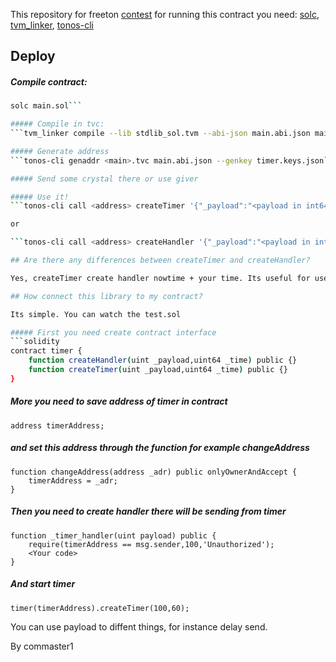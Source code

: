 This repository for freeton [contest](https://devex.gov.freeton.org/proposal?proposalAddress=0:91ea1dcdfbaa2d9f869e07a04516addd8752eecd307157e8d4012e1a934094be) for running this contract you need: [solc](https://github.com/tonlabs/TON-Solidity-Compiler), [tvm_linker](https://github.com/tonlabs/TVM-linker), [tonos-cli](https://github.com/tonlabs/tonos-cli)

## Deploy

##### Compile contract:
```bash
solc main.sol```

##### Compile in tvc:
```tvm_linker compile --lib stdlib_sol.tvm --abi-json main.abi.json main.code```

##### Generate address
```tonos-cli genaddr <main>.tvc main.abi.json --genkey timer.keys.json```

##### Send some crystal there or use giver

##### Use it! 
```tonos-cli call <address> createTimer '{"_payload":"<payload in int64>","_time":<time in seconds>}' --abi main.abi.json --sign timer.keys.json``` 

or 

```tonos-cli call <address> createHandler '{"_payload":"<payload in int64>","_time":<time in seconds>}' --abi main.abi.json --sign timer.keys.json```

## Are there any differences between createTimer and createHandler?

Yes, createTimer create handler nowtime + your time. Its useful for users. And createHandler set only your time.

## How connect this library to my contract?

Its simple. You can watch the test.sol

##### First you need create contract interface
```solidity
contract timer {
    function createHandler(uint _payload,uint64 _time) public {}
    function createTimer(uint _payload,uint64 _time) public {}
}
```
##### More you need to save address of timer in contract

```solidity
address timerAddress;
``` 

##### and set this address through the function for example changeAddress

```solidity
function changeAddress(address _adr) public onlyOwnerAndAccept {
    timerAddress = _adr;
}
```

##### Then you need to create handler there will be sending from timer

```solidity
function _timer_handler(uint payload) public {
    require(timerAddress == msg.sender,100,'Unauthorized');
    <Your code>
}
```

##### And start timer

```solidity
timer(timerAddress).createTimer(100,60);
```

You can use payload to diffent things, for instance delay send.

By commaster1

